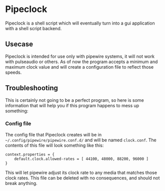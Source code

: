 # Pipeclock
Pipeclock is a shell script which will eventually turn into a gui application with a shell script backend.
## Usecase
Pipeclock is intended for use only with pipewire systems, it will not work with pulseaudio or others. As of now the program accepts a minimum and maximum clock value and will create a configuration file to reflect those speeds.
## Troubleshooting
This is certainly not going to be a perfect program, so here is some information that will help you if this program happens to mess up something:
### Config file
The config file that Pipeclock creates will be in `~/.config/pipewire/pipewire.conf.d/` and will be named `clock.conf`. The contents of this file will look something like this:
```
context.properties = {
    default.clock.allowed-rates = [ 44100, 48000, 88200, 96000 ]
}
```
This will let pipewire adjust its clock rate to any media that matches those clock rates. This file can be deleted with no consequences, and should not break anything.